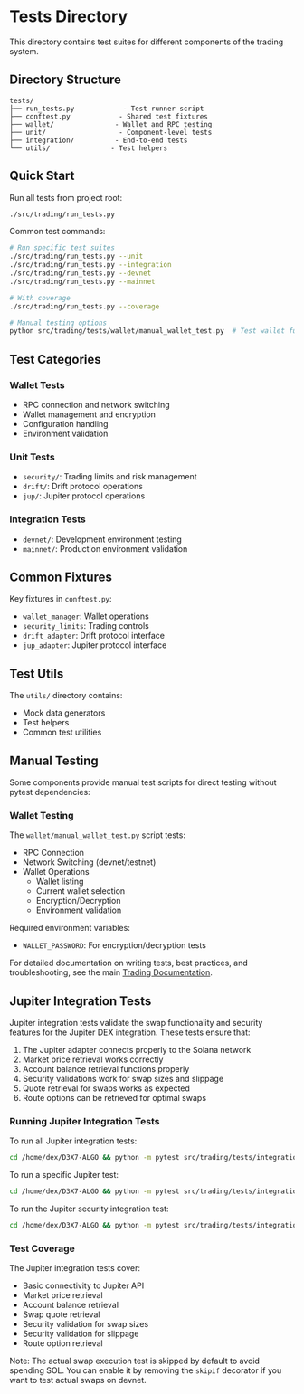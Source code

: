# Tests Directory

This directory contains test suites for different components of the trading system.

## Directory Structure

```
tests/
├── run_tests.py            - Test runner script
├── conftest.py            - Shared test fixtures
├── wallet/               - Wallet and RPC testing
├── unit/                  - Component-level tests
├── integration/          - End-to-end tests
└── utils/               - Test helpers
```

## Quick Start

Run all tests from project root:
```bash
./src/trading/run_tests.py
```

Common test commands:
```bash
# Run specific test suites
./src/trading/run_tests.py --unit
./src/trading/run_tests.py --integration
./src/trading/run_tests.py --devnet
./src/trading/run_tests.py --mainnet

# With coverage
./src/trading/run_tests.py --coverage

# Manual testing options
python src/trading/tests/wallet/manual_wallet_test.py  # Test wallet functionality
```

## Test Categories

### Wallet Tests
- RPC connection and network switching
- Wallet management and encryption
- Configuration handling
- Environment validation

### Unit Tests
- `security/`: Trading limits and risk management
- `drift/`: Drift protocol operations
- `jup/`: Jupiter protocol operations

### Integration Tests
- `devnet/`: Development environment testing
- `mainnet/`: Production environment validation

## Common Fixtures

Key fixtures in `conftest.py`:
- `wallet_manager`: Wallet operations
- `security_limits`: Trading controls
- `drift_adapter`: Drift protocol interface
- `jup_adapter`: Jupiter protocol interface

## Test Utils

The `utils/` directory contains:
- Mock data generators
- Test helpers
- Common test utilities

## Manual Testing

Some components provide manual test scripts for direct testing without pytest dependencies:

### Wallet Testing
The `wallet/manual_wallet_test.py` script tests:
- RPC Connection
- Network Switching (devnet/testnet)
- Wallet Operations
  - Wallet listing
  - Current wallet selection
  - Encryption/Decryption
  - Environment validation

Required environment variables:
- `WALLET_PASSWORD`: For encryption/decryption tests

For detailed documentation on writing tests, best practices, and troubleshooting, see the main [Trading Documentation](../README.md#testing).

## Jupiter Integration Tests

Jupiter integration tests validate the swap functionality and security features for the Jupiter DEX integration. These tests ensure that:

1. The Jupiter adapter connects properly to the Solana network
2. Market price retrieval works correctly
3. Account balance retrieval functions properly
4. Security validations work for swap sizes and slippage
5. Quote retrieval for swaps works as expected
6. Route options can be retrieved for optimal swaps

### Running Jupiter Integration Tests

To run all Jupiter integration tests:

```bash
cd /home/dex/D3X7-ALGO && python -m pytest src/trading/tests/integration/devnet/test_jupiter_integration.py -v
```

To run a specific Jupiter test:

```bash
cd /home/dex/D3X7-ALGO && python -m pytest src/trading/tests/integration/devnet/test_jupiter_integration.py::TestJupiterIntegration::test_market_price -v
```

To run the Jupiter security integration test:

```bash
cd /home/dex/D3X7-ALGO && python -m pytest src/trading/tests/integration/devnet/test_security_integration.py::TestSecurityIntegration::test_jupiter_swap_security -v
```

### Test Coverage

The Jupiter integration tests cover:

- Basic connectivity to Jupiter API
- Market price retrieval
- Account balance retrieval
- Swap quote retrieval
- Security validation for swap sizes
- Security validation for slippage
- Route option retrieval

Note: The actual swap execution test is skipped by default to avoid spending SOL. You can enable it by removing the `skipif` decorator if you want to test actual swaps on devnet.